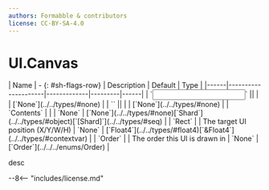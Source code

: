 ```yaml
---
authors: Formabble & contributors
license: CC-BY-SA-4.0
---
```



# UI.Canvas

<div class="sh-parameters" markdown="1">
| Name | - {: #sh-flags-row} | Description | Default | Type |
|------|---------------------|-------------|---------|------|
| `<input>` || | | [`None`](../../types/#none) |
| `<output>` || | | [`None`](../../types/#none) |
| `Contents` |  |  | `None` | [`None`](../../types/#none)[`Shard`](../../types/#object)[`[Shard]`](../../types/#seq) |
| `Rect` |  | The target UI position (X/Y/W/H) | `None` | [`Float4`](../../types/#float4)[`&Float4`](../../types/#contextvar) |
| `Order` |  | The order this UI is drawn in | `None` | [`Order`](../../../enums/Order) |

</div>

desc

--8<-- "includes/license.md"

